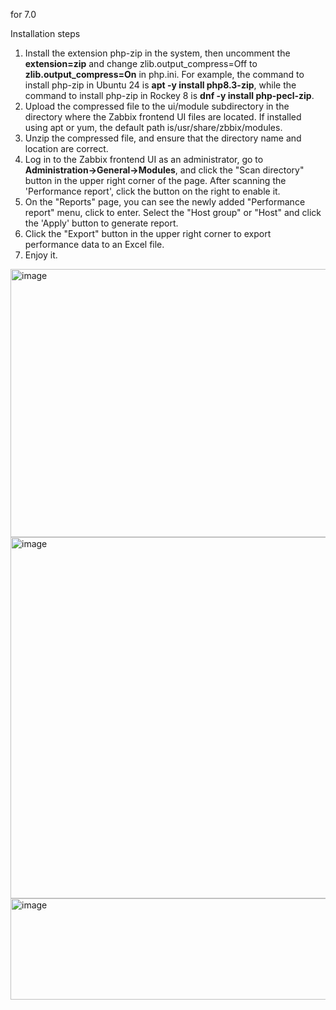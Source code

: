 for 7.0

Installation steps

1. Install the extension php-zip in the system, then uncomment the **extension=zip** and change zlib.output_compress=Off to **zlib.output_compress=On** in php.ini. For example, the command to install php-zip in Ubuntu 24 is **apt -y install php8.3-zip**, while the command to install php-zip in Rockey 8 is **dnf -y install php-pecl-zip**.
2. Upload the compressed file to the ui/module subdirectory in the directory where the Zabbix frontend UI files are located. If installed using apt or yum, the default path is/usr/share/zbbix/modules.
3. Unzip the compressed file, and ensure that the directory name and location are correct.
4. Log in to the Zabbix frontend UI as an administrator, go to **Administration->General->Modules**, and click the "Scan directory" button in the upper right corner of the page. After scanning the 'Performance report', click the button on the right to enable it.
5. On the "Reports" page, you can see the newly added "Performance report" menu, click to enter. Select the "Host group" or "Host" and click the 'Apply' button to generate report.
6. Click the "Export" button in the upper right corner to export performance data to an Excel file.
7. Enjoy it.
<img width="1906" height="429" alt="image" src="https://github.com/user-attachments/assets/b5f4f5c9-24f3-4b54-8bd6-f9223bde5d51" />
<img width="1906" height="578" alt="image" src="https://github.com/user-attachments/assets/6b25b0a5-7b43-4487-8347-73ec60c828d9" />
<img width="1717" height="162" alt="image" src="https://github.com/user-attachments/assets/84e7b254-79db-40e5-be04-76463221a58e" />
